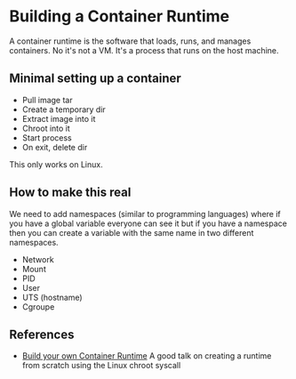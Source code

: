 # Building a Container Runtime

A container runtime is the software that loads, runs, and manages containers. No it's not a VM. It's a process that runs on the host machine. 

## Minimal setting up a container

- Pull image tar
- Create a temporary dir
- Extract image into it
- Chroot into it
- Start process
- On exit, delete dir

This only works on Linux.

## How to make this real

We need to add namespaces (similar to programming languages) where if 
you have a global variable everyone can see it but if you have a namespace
then you can create a variable with the same name in two different namespaces.

- Network
- Mount
- PID
- User
- UTS (hostname)
- Cgroupe

## References

- [Build your own Container Runtime](https://www.youtube.com/watch?v=JOsWB50LmwQ) A good talk on creating a runtime from scratch using the Linux chroot syscall
